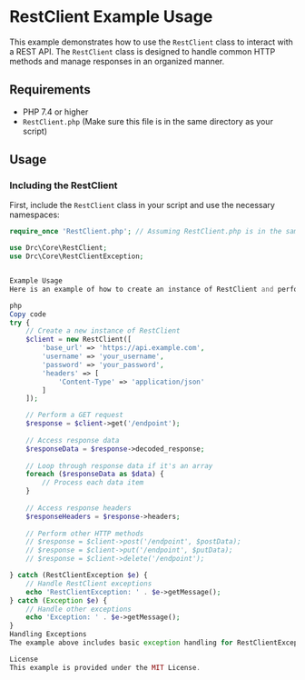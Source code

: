 # RestClient Example Usage

This example demonstrates how to use the `RestClient` class to interact with a REST API. The `RestClient` class is designed to handle common HTTP methods and manage responses in an organized manner.

## Requirements

- PHP 7.4 or higher
- `RestClient.php` (Make sure this file is in the same directory as your script)

## Usage

### Including the RestClient

First, include the `RestClient` class in your script and use the necessary namespaces:

```php
require_once 'RestClient.php'; // Assuming RestClient.php is in the same directory

use Drc\Core\RestClient;
use Drc\Core\RestClientException; 


Example Usage
Here is an example of how to create an instance of RestClient and perform various HTTP requests:

php
Copy code
try {
    // Create a new instance of RestClient
    $client = new RestClient([
        'base_url' => 'https://api.example.com',
        'username' => 'your_username',
        'password' => 'your_password',
        'headers' => [
            'Content-Type' => 'application/json'
        ]
    ]);

    // Perform a GET request
    $response = $client->get('/endpoint');
    
    // Access response data
    $responseData = $response->decoded_response;
    
    // Loop through response data if it's an array
    foreach ($responseData as $data) {
        // Process each data item
    }
    
    // Access response headers
    $responseHeaders = $response->headers;
    
    // Perform other HTTP methods
    // $response = $client->post('/endpoint', $postData);
    // $response = $client->put('/endpoint', $putData);
    // $response = $client->delete('/endpoint');

} catch (RestClientException $e) {
    // Handle RestClient exceptions
    echo 'RestClientException: ' . $e->getMessage();
} catch (Exception $e) {
    // Handle other exceptions
    echo 'Exception: ' . $e->getMessage();
}
Handling Exceptions
The example above includes basic exception handling for RestClientException and other generic exceptions. Make sure to handle exceptions properly to avoid unexpected errors in your application.

License
This example is provided under the MIT License.
